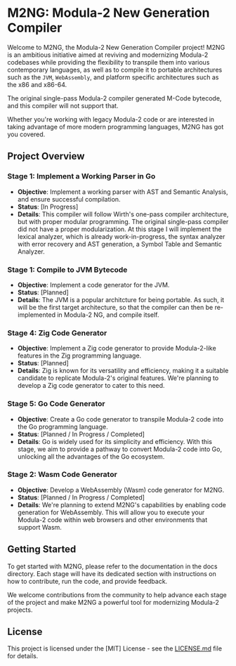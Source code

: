 # M2NG: Modula-2 New Generation Compiler

Welcome to M2NG,
the Modula-2 New Generation Compiler project! 
M2NG is an ambitious initiative aimed at reviving and modernizing Modula-2 codebases 
while providing the flexibility to transpile them into various contemporary languages,
as well as to compile it to portable architectures such as the `JVM`, 
`WebAssembly`,
and platform specific architectures such as the x86 and x86-64.

The original single-pass Modula-2 compiler generated M-Code bytecode,
and this compiler will not support that.

Whether you're working with legacy Modula-2 code 
or are interested in taking advantage of more modern programming languages,
M2NG has got you covered.

## Project Overview

### Stage 1: Implement a Working Parser in Go

- **Objective**: Implement a working parser with AST and Semantic Analysis, 
    and ensure successful compilation.
- **Status**: [In Progress]
- **Details**: This compiler will follow Wirth's one-pass compiler architecture,
but with proper modular programming.
The original single-pass compiler did not have a proper modularization.
At this stage I will implement the lexical analyzer,
which is already work-in-progress,
the syntax analyzer with error recovery and AST generation,
a Symbol Table and Semantic Analyzer.

### Stage 1: Compile to JVM Bytecode

- **Objective**: Implement a code generator for the JVM. 
- **Status**: [Planned]
- **Details**: The JVM is a popular architcture for being portable.
As such,
it will be the first target architecture,
so that the compiler can then be re-implemented in Modula-2 NG,
and compile itself.

### Stage 4: Zig Code Generator

- **Objective**: Implement a Zig code generator to provide Modula-2-like features in the Zig programming language.
- **Status**: [Planned]
- **Details**: Zig is known for its versatility and efficiency,
making it a suitable candidate to replicate Modula-2's original features.
We're planning to develop a Zig code generator to cater to this need.

### Stage 5: Go Code Generator

- **Objective**: Create a Go code generator to transpile Modula-2 code into the Go programming language.
- **Status**: [Planned / In Progress / Completed]
- **Details**: Go is widely used for its simplicity and efficiency.
With this stage,
we aim to provide a pathway to convert Modula-2 code into Go,
unlocking all the advantages of the Go ecosystem.

### Stage 2: Wasm Code Generator

- **Objective**: Develop a WebAssembly (Wasm) code generator for M2NG.
- **Status**: [Planned / In Progress / Completed]
- **Details**: We're planning to extend M2NG's capabilities by enabling code generation for WebAssembly.
This will allow you to execute your Modula-2 code within web browsers and other environments that support Wasm.

## Getting Started

To get started with M2NG,
please refer to the documentation in the docs directory.
Each stage will have its dedicated section with instructions on how to contribute,
run the code,
and provide feedback.

We welcome contributions from the community to help advance each stage of the project and make M2NG a powerful tool for modernizing Modula-2 projects.

## License

This project is licensed under the [MIT] License - see the [LICENSE.md](LICENSE.md) file for details.
```

